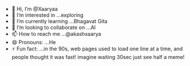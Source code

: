 - 👋 Hi, I’m @Xaaryaa
- 👀 I’m interested in ...exploring 
- 🌱 I’m currently learning ...Bhagavat Gita
- 💞️ I’m looking to collaborate on ...AI
- 📫 How to reach me ...@akashxaarya
- 😄 Pronouns: ...He
- ⚡ Fun fact: ...in the 90s, web pages used to load one line at a time, and people thought it was fast! imagine waiting 30sec just see half a meme!

<!---
Xaaryaa/Xaaryaa is a ✨ special ✨ repository because its `README.md` (this file) appears on your GitHub profile.
You can click the Preview link to take a look at your changes.
--->

